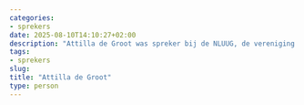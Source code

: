 ```yaml
---
categories:
- sprekers
date: 2025-08-10T14:10:27+02:00
description: "Attilla de Groot was spreker bij de NLUUG, de vereniging voor open systemen en open standaarden. Lees meer over deze spreker."
tags:
- sprekers
slug:
title: "Attilla de Groot"
type: person
---
```



